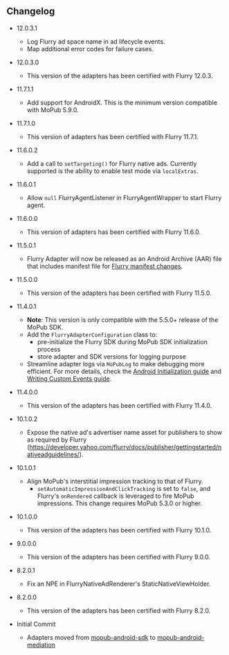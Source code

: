 ## Changelog
 * 12.0.3.1
    * Log Flurry ad space name in ad lifecycle events.
    * Map additional error codes for failure cases.

 * 12.0.3.0
    * This version of the adapters has been certified with Flurry 12.0.3.

 * 11.7.1.1
    * Add support for AndroidX. This is the minimum version compatible with MoPub 5.9.0.

 * 11.7.1.0
    * This version of adapters has been certified with Flurry 11.7.1.

 * 11.6.0.2
    * Add a call to `setTargeting()` for Flurry native ads. Currently supported is the ability to enable test mode via `localExtras`.

 * 11.6.0.1
    * Allow `null` FlurryAgentListener in FlurryAgentWrapper to start Flurry agent.

 * 11.6.0.0
    * This version of adapters has been certified with Flurry 11.6.0.
    
 * 11.5.0.1
    * Flurry Adapter will now be released as an Android Archive (AAR) file that includes manifest file for [Flurry manifest changes](https://developer.yahoo.com/flurry/docs/integrateflurry/android-manual/#configure-the-androidmanifest-and-proguard-files).

  * 11.5.0.0
    * This version of the adapters has been certified with Flurry 11.5.0.

  * 11.4.0.1
    * **Note**: This version is only compatible with the 5.5.0+ release of the MoPub SDK.
    * Add the `FlurryAdapterConfiguration` class to: 
         * pre-initialize the Flurry SDK during MoPub SDK initialization process
         * store adapter and SDK versions for logging purpose
    * Streamline adapter logs via `MoPubLog` to make debugging more efficient. For more details, check the [Android Initialization guide](https://developers.mopub.com/docs/android/initialization/) and [Writing Custom Events guide](https://developers.mopub.com/docs/android/custom-events/).

  * 11.4.0.0
    * This version of the adapters has been certified with Flurry 11.4.0.
    
  * 10.1.0.2
    * Expose the native ad's advertiser name asset for publishers to show as required by Flurry (https://developer.yahoo.com/flurry/docs/publisher/gettingstarted/nativeadguidelines/).

  * 10.1.0.1
    * Align MoPub's interstitial impression tracking to that of Flurry. 
        * `setAutomaticImpressionAndClickTracking` is set to `false`, and Flurry's `onRendered` callback is leveraged to fire MoPub impressions. This change requires MoPub 5.3.0 or higher.

  * 10.1.0.0
    * This version of the adapters has been certified with Flurry 10.1.0.

  * 9.0.0.0
    * This version of the adapters has been certified with Flurry 9.0.0.

  * 8.2.0.1
    * Fix an NPE in FlurryNativeAdRenderer's StaticNativeViewHolder.

  * 8.2.0.0
    * This version of the adapters has been certified with Flurry 8.2.0.

  * Initial Commit
  	* Adapters moved from [mopub-android-sdk](https://github.com/mopub/mopub-android-sdk) to [mopub-android-mediation](https://github.com/mopub/mopub-android-mediation/)
